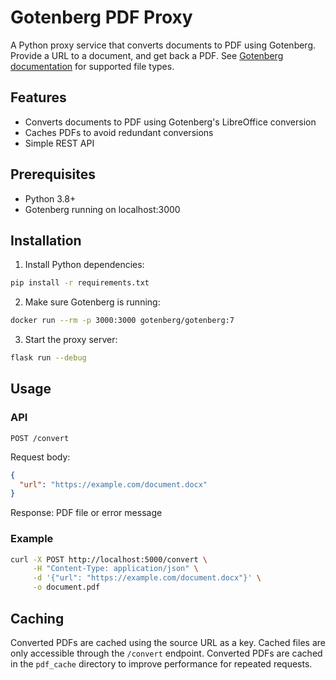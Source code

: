 # Gotenberg PDF Proxy

A Python proxy service that converts documents to PDF using Gotenberg. Provide a URL to a document, and get back a PDF. See [Gotenberg documentation](https://gotenberg.dev/docs/routes#office-documents-into-pdfs-route) for supported file types.

## Features

- Converts documents to PDF using Gotenberg's LibreOffice conversion
- Caches PDFs to avoid redundant conversions
- Simple REST API

## Prerequisites

- Python 3.8+
- Gotenberg running on localhost:3000

## Installation

1. Install Python dependencies:

```bash
pip install -r requirements.txt
```

2. Make sure Gotenberg is running:

```bash
docker run --rm -p 3000:3000 gotenberg/gotenberg:7
```

3. Start the proxy server:

```bash
flask run --debug
```

## Usage

### API

`POST /convert`

Request body:

```json
{
  "url": "https://example.com/document.docx"
}
```

Response: PDF file or error message

### Example

```bash
curl -X POST http://localhost:5000/convert \
     -H "Content-Type: application/json" \
     -d '{"url": "https://example.com/document.docx"}' \
     -o document.pdf
```

## Caching

Converted PDFs are cached using the source URL as a key. Cached files are only accessible through the `/convert` endpoint.
Converted PDFs are cached in the `pdf_cache` directory to improve performance for repeated requests.
